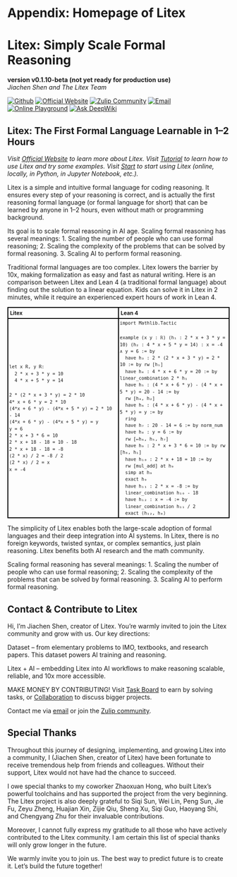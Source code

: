 # Appendix: Homepage of Litex
# Litex: Simply Scale Formal Reasoning

**version v0.1.10-beta (not yet ready for production use)**  
*Jiachen Shen and The Litex Team*

[![Github](https://img.shields.io/badge/Github-grey?logo=github)](https://github.com/litexlang/golitex)
[![Official Website](https://img.shields.io/badge/Official%20Website-blue?logo=website)](https://litexlang.org)
[![Zulip Community](https://img.shields.io/badge/Zulip%20Community-purple?logo=zulip)](https://litex.zulipchat.com/join/c4e7foogy6paz2sghjnbujov/)
[![Email](https://img.shields.io/badge/Email-red?logo=email)](mailto:litexlang@outlook.com)
[![Online Playground](https://img.shields.io/badge/Online%20Playground-darkgreen?logo=playground)](https://litexlang.org/playground)
[![Ask DeepWiki](https://deepwiki.com/badge.svg)](https://deepwiki.com/litexlang/golitex)


## Litex: The First Formal Language Learnable in 1–2 Hours

*Visit [Official Website](https://litexlang.org/) to learn more about Litex. Visit [Tutorial](https://litexlang.org/doc/Tutorial/Introduction) to learn how to use Litex and try some examples. Visit [Start](https://litexlang.org/doc/Start) to start using Litex (online, locally, in Python, in Jupyter Notebook, etc.).*

Litex is a simple and intuitive formal language for coding reasoning. It ensures every step of your reasoning is correct, and is actually the first reasoning formal language (or formal language for short) that can be learned by anyone in 1–2 hours, even without math or programming background.

Its goal is to scale formal reasoning in AI age. Scaling formal reasoning has several meanings: 1. Scaling the number of people who can use formal reasoning; 2. Scaling the complexity of the problems that can be solved by formal reasoning. 3. Scaling AI to perform formal reasoning.

Traditional formal languages are too complex. Litex lowers the barrier by 10x, making formalization as easy and fast as natural writing. Here is an comparison between Litex and Lean 4 (a traditional formal language) about finding out the solution to a linear equation. Kids can solve it in Litex in 2 minutes, while it require an experienced expert hours of work in Lean 4.

<table style="border-collapse: collapse; width: 100%; font-size: 12px">
  <tr>
    <th style="border: 2px solid black; padding: 4px; text-align: left; width: 50%;">Litex</th>
    <th style="border: 2px solid black; padding: 4px; text-align: left; width: 50%;">Lean 4</th>
  </tr>
  <tr>
    <td style="border: 2px solid black; padding: 2px; line-height: 1.5">
      <code>let x R, y R:</code><br>
      <code>&nbsp;&nbsp;2 * x + 3 * y = 10</code><br>
      <code>&nbsp;&nbsp;4 * x + 5 * y = 14</code><br><br>
      <code>2 * (2 * x + 3 * y) = 2 * 10</code><br>
      <code>4* x + 6 * y = 2 * 10</code><br>
      <code>(4*x + 6 * y) - (4*x + 5 * y) = 2 * 10 - 14</code><br>
      <code>(4*x + 6 * y) - (4*x + 5 * y) = y</code><br>
      <code>y = 6</code><br>
      <code>2 * x + 3 * 6 = 10</code><br>
      <code>2 * x + 18 - 18 = 10 - 18</code><br>
      <code>2 * x + 18 - 18 = -8</code><br>
      <code>(2 * x) / 2 = -8 / 2</code><br>
      <code>(2 * x) / 2 = x</code><br>
      <code>x = -4</code>
    </td>
    <td style="border: 2px solid black; padding: 2px; line-height: 1.5">
      <code>import Mathlib.Tactic</code><br><br>
      <code>example (x y : ℝ) (h₁ : 2 * x + 3 * y = 10) (h₂ : 4 * x + 5 * y = 14) : x = -4 ∧ y = 6 := by</code><br>
      <code>&nbsp;&nbsp;have h₃ : 2 * (2 * x + 3 * y) = 2 * 10 := by rw [h₁]</code><br>
      <code>&nbsp;&nbsp;have h₄ : 4 * x + 6 * y = 20 := by linear_combination 2 * h₁</code><br>
      <code>&nbsp;&nbsp;have h₅ : (4 * x + 6 * y) - (4 * x + 5 * y) = 20 - 14 := by</code><br>
      <code>&nbsp;&nbsp;rw [h₄, h₂]</code><br>
      <code>&nbsp;&nbsp;have h₆ : (4 * x + 6 * y) - (4 * x + 5 * y) = y := by</code><br>
      <code>&nbsp;&nbsp;ring</code><br>
      <code>&nbsp;&nbsp;have h₇ : 20 - 14 = 6 := by norm_num</code><br>
      <code>&nbsp;&nbsp;have h₈ : y = 6 := by</code><br>
      <code>&nbsp;&nbsp;rw [←h₆, h₅, h₇]</code><br>
      <code>&nbsp;&nbsp;have h₉ : 2 * x + 3 * 6 = 10 := by rw [h₈, h₁]</code><br>
      <code>&nbsp;&nbsp;have h₁₀ : 2 * x + 18 = 10 := by</code><br>
      <code>&nbsp;&nbsp;rw [mul_add] at h₉</code><br>
      <code>&nbsp;&nbsp;simp at h₉</code><br>
      <code>&nbsp;&nbsp;exact h₉</code><br>
      <code>&nbsp;&nbsp;have h₁₁ : 2 * x = -8 := by</code><br>
      <code>&nbsp;&nbsp;linear_combination h₁₀ - 18</code><br>
      <code>&nbsp;&nbsp;have h₁₂ : x = -4 := by</code><br>
      <code>&nbsp;&nbsp;linear_combination h₁₁ / 2</code><br>
      <code>&nbsp;&nbsp;exact ⟨h₁₂, h₈⟩</code>
    </td>
  </tr>
</table>

The simplicity of Litex enables both the large-scale adoption of formal languages and their deep integration into AI systems. In Litex, there is no foreign keywords, twisted syntax, or complex semantics, just plain reasoning. Litex benefits both AI research and the math community. 

Scaling formal reasoning has several meanings: 1. Scaling the number of people who can use formal reasoning; 2. Scaling the complexity of the problems that can be solved by formal reasoning. 3. Scaling AI to perform formal reasoning.

## Contact & Contribute to Litex

Hi, I’m Jiachen Shen, creator of Litex. You’re warmly invited to join the Litex community and grow with us. Our key directions:

Dataset – from elementary problems to IMO, textbooks, and research papers. This dataset powers AI training and reasoning.

Litex + AI – embedding Litex into AI workflows to make reasoning scalable, reliable, and 10x more accessible.

MAKE MONEY BY CONTRIBUTING! Visit [Task Board](https://litexlang.org/task-board) to earn by solving tasks, or [Collaboration](https://litexlang.org/collaboration) to discuss bigger projects.

Contact me via [email](mailto:litexlang@outlook.com) or join the [Zulip community](https://litex.zulipchat.com/join/c4e7foogy6paz2sghjnbujov/).

## Special Thanks

Throughout this journey of designing, implementing, and growing Litex into a community, I (Jiachen Shen, creator of Litex) have been fortunate to receive tremendous help from friends and colleagues. Without their support, Litex would not have had the chance to succeed.

I owe special thanks to my coworker Zhaoxuan Hong, who built Litex’s powerful toolchains and has supported the project from the very beginning. The Litex project is also deeply grateful to Siqi Sun, Wei Lin, Peng Sun, Jie Fu, Zeyu Zheng, Huajian Xin, Zijie Qiu, Sheng Xu, Siqi Guo, Haoyang Shi, and Chengyang Zhu for their invaluable contributions.

Moreover, I cannot fully express my gratitude to all those who have actively contributed to the Litex community. I am certain this list of special thanks will only grow longer in the future.

We warmly invite you to join us. The best way to predict future is to create it. Let’s build the future together!